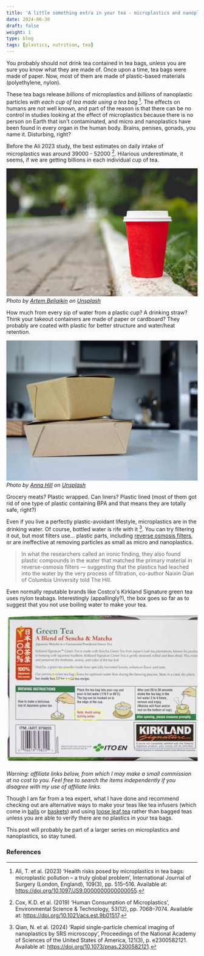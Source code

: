 ```yaml
---
title: 'A little something extra in your tea - microplastics and nanoplastics'
date: 2024-06-30
draft: false
weight: 1
type: blog
tags: [plastics, nutrition, tea]
---
```


You probably should not drink tea contained in tea bags, unless you are sure you know what they are made of. Once upon a time, tea bags were made of paper. Now, most of them are made of plastic-based materials (polyethylene, nylon).

These tea bags release *billions* of microplastics and *billions* of nanoplastic particles *with each cup of tea made using a tea bag* [^Ali2023]. The effects on humans are not well known, and part of the reason is that there can be no control in studies looking at the effect of microplastics because there is no person on Earth that isn't contaminated, and micro and nanoplastics have been found in every organ in the human body. Brains, penises, gonads, you name it. Disturbing, right?

Before the Ali 2023 study, the best estimates on daily intake of microplastics was around 39000 - 52000 [^Cox2019]. Hilarious underestimate, it seems, if we are getting billions in each individual cup of tea.

![](assets/artem-beliaikin-JsB3j_d4Fnk-unsplash.jpg?width=500)
<br>
*Photo by <a href="https://unsplash.com/@belart84?utm_content=creditCopyText&utm_medium=referral&utm_source=unsplash">Artem Beliaikin</a> on <a href="https://unsplash.com/photos/red-and-white-plastic-cup-on-gray-concrete-floor-JsB3j_d4Fnk?utm_content=creditCopyText&utm_medium=referral&utm_source=unsplash">Unsplash</a>*

How much from every sip of water from a plastic cup? A drinking straw? Think your takeout containers are made of paper or cardboard? They probably are coated with plastic for better structure and water/heat retention.

![](assets/anna-hill-OVVsdKrjkEY-unsplash.jpg?width=500)
<br>
*Photo by <a href="https://unsplash.com/@annalouisehill?utm_content=creditCopyText&utm_medium=referral&utm_source=unsplash">Anna Hill</a> on <a href="https://unsplash.com/photos/brown-cardboard-box-on-white-table-OVVsdKrjkEY?utm_content=creditCopyText&utm_medium=referral&utm_source=unsplash">Unsplash</a>*

Grocery meats? Plastic wrapped. Can liners? Plastic lined (most of them got rid of one type of plastic containing BPA and that means they are totally safe, right?)

Even if you live a perfectly plastic-avoidant lifestyle, microplastics are in the drinking water. Of course, bottled water is rife with it [^Qian2024]. You can try filtering it out, but most filters use... plastic parts, including [reverse osmosis filters](https://thehill.com/policy/equilibrium-sustainability/4395725-bottled-water-nanoplastics-potential-health-risks-study/), or are ineffective at removing particles as small as micro and nanoplastics.

> In what the researchers called an ironic finding, they also found plastic compounds in the water that matched the primary material in reverse-osmosis filters — suggesting that the plastics had leached into the water by the very process of filtration, co-author Naixin Qian of Columbia University told The Hill.

Even normally reputable brands like Costco's Kirkland Signature green tea uses nylon teabags. Interestingly (appallingly?), the box goes so far as to suggest that you not use boiling water to make your tea.

![Kirkland Signature Tea Box](assets/kirklandNylon.jpg)

*Warning: affiliate links below, from which I may make a small commission at no cost to you. Feel free to search the items independently if you disagree with my use of affiliate links.*

Though I am far from a tea expert, what I have done and recommend checking out are alternative ways to make your teas like tea infusers (which come in [balls](https://amzn.to/3zex0id) or [baskets](https://amzn.to/3RJjlX0)) and using [loose leaf tea](https://amzn.to/4eCO2qu) rather than bagged teas unless you are able to verify there are no plastics in your tea bags.

This post will probably be part of a larger series on microplastics and nanoplastics, so stay tuned.

### References

[^Ali2023]: Ali, T. et al. (2023) ‘Health risks posed by microplastics in tea bags: microplastic pollution – a truly global problem’, International Journal of Surgery (London, England), 109(3), pp. 515–516. Available at: <https://doi.org/10.1097/JS9.0000000000000055>.

[^Qian2024]: Qian, N. et al. (2024) ‘Rapid single-particle chemical imaging of nanoplastics by SRS microscopy’, Proceedings of the National Academy of Sciences of the United States of America, 121(3), p. e2300582121. Available at: <https://doi.org/10.1073/pnas.2300582121>.

[^Cox2019]: Cox, K.D. et al. (2019) ‘Human Consumption of Microplastics’, Environmental Science & Technology, 53(12), pp. 7068–7074. Available at: <https://doi.org/10.1021/acs.est.9b01517>.
